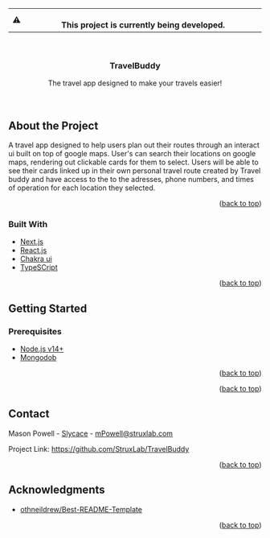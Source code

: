 <div id="top"></div>

<table>
<tr>
<td>
⚠️
</td>
<td align="center">
<br />
<span><b>
  This project is currently being developed. <br />
</b></span>
<img width="881" height="0">
</td>
</tr>
</table>

<!-- PROJECT LOGO -->
<br />
<div align="center">
  <a href="https://github.com/othneildrew/Best-README-Template">
  </a>

  <h3 align="center">TravelBuddy</h3>

  <p align="center">
    The travel app designed to make your travels easier!
    <br />
    <br />
    <br />
  </p>
</div>

## About the Project

A travel app designed to help users plan out their routes through an interact ui built on top of google maps. User's can search their locations on google maps, rendering 
out clickable cards for them to select. Users will be able to see their cards linked up in their own personal  travel route created by Travel buddy and have access to the to the
adresses, phone numbers, and times of operation for each location they selected.

<p align="right">(<a href="#top">back to top</a>)</p>

### Built With

* [Next.js](https://nextjs.org/)
* [React.js](https://reactjs.org/)
* [Chakra ui](https://chakra-ui.com/)
* [TypeSCript](https://www.typescriptlang.org/)

<p align="right">(<a href="#top">back to top</a>)</p>

## Getting Started

### Prerequisites

* [Node.js v14+](https://nodejs.org/en/)
* [Mongodob](https://www.mongodb.com/)





<p align="right">(<a href="#top">back to top</a>)</p>

<!-- ## Contributing -->

<p align="right">(<a href="#top">back to top</a>)</p>

## Contact

Mason Powell - [Slycace](https://github.com/Slycace) - mPowell@struxlab.com

Project Link: https://github.com/StruxLab/TravelBuddy

<p align="right">(<a href="#top">back to top</a>)</p>

<!-- ## License -->

## Acknowledgments

* [othneildrew/Best-README-Template](https://github.com/othneildrew/Best-README-Template)

<p align="right">(<a href="#top">back to top</a>)</p>
